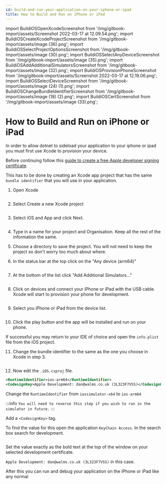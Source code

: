 ```yaml
---
id: build-and-run-your-application-on-your-iphone-or-ipad
title: How to Build and Run on iPhone or iPad
---
```


import BuildiOSOpenXcodeScreenshot from '/img/gitbook-import/assets/Screenshot 2022-03-17 at 12.09.54.png';
import BuildiOSCreateXcodeProjectScreenshot from '/img/gitbook-import/assets/image (36).png';
import BuildiOSSelectProjectOptionsScreenshot from '/img/gitbook-import/assets/image (30).png';
import BuildiOSSelectAnyDeviceScreenshot from '/img/gitbook-import/assets/image (35).png';
import BuildiOSAddAdditionalSimulatorsScreenshot from '/img/gitbook-import/assets/image (32).png';
import BuildiOSProvisionPhoneScreenshot from '/img/gitbook-import/assets/Screenshot 2022-03-17 at 12.19.06.png';
import BuildiOSSelectDeviceScreenshot from '/img/gitbook-import/assets/image (24) (1).png';
import BuildiOSChangeBundleIdentifierScreenshot from '/img/gitbook-import/assets/image (18) (2).png';
import BuildiOSCertScreenshot from '/img/gitbook-import/assets/image (33).png';

# How to Build and Run on iPhone or iPad

In order to allow dotnet to sideload your application to your iphone or ipad you must first use Xcode to provision your device.

Before continuing follow this [guide to create a free Apple developer signing certificate](https://docs.microsoft.com/en-us/xamarin/ios/get-started/installation/device-provisioning/free-provisioning).

This has to be done by creating an Xcode app project that has the same `bundle identifier` that you will use in your application.

1. Open Xcode

<img src={BuildiOSOpenXcodeScreenshot} alt=''/>

2. Select Create a new Xcode project

<img src={BuildiOSCreateXcodeProjectScreenshot} alt=''/>

3. Select iOS and App and click Next.

<img src={BuildiOSSelectProjectOptionsScreenshot} alt=''/>

4. Type in a name for your project and Organisation. Keep all the rest of the information the same.

5. Choose a directory to save the project. You will not need to keep the project so don't worry too much about where.

6. In the status bar at the top click on the "Any device (arm64)"

<img src={BuildiOSSelectAnyDeviceScreenshot} alt=''/>

7. At the bottom of the list click "Add Additional Simulators..."

<img src={BuildiOSAddAdditionalSimulatorsScreenshot} alt=''/>

8. Click on devices and connect your iPhone or iPad with the USB cable. Xcode will start to provision your phone for development.

<img src={BuildiOSProvisionPhoneScreenshot} alt=''/>

9. Select you iPhone or iPad from the device list.

<img src={BuildiOSSelectDeviceScreenshot} alt=''/>

10. Click the play button and the app will be installed and run on your phone.

If successful you may return to your IDE of choice and open the `info.plist` file from the iOS project.

11. Change the bundle identifier to the same as the one you choose in Xcode in step 3.

<img src={BuildiOSChangeBundleIdentifierScreenshot} alt=''/>

12. Now edit the `.iOS.csproj` file.

```xml
<RuntimeIdentifier>ios-arm64</RuntimeIdentifier>
<CodesignKey>Apple Development: dan@walms.co.uk (3L323F7VSS)</CodesignKey>
```

Change the `RuntimeIdentifier` from `iossimulator-x64` to `ios-arm64`

:::info
`You will need to reverse this step if you wish to run in the simulator in future.`
:::

Add a `<CodesignKey>` tag.

To find the value for this open the application `KeyChain Access`. In the search box search for development.

<img src={BuildiOSCertScreenshot} alt=''/>

Set the value exactly as the bold text at the top of the window on your selected development certificate.

`Apple Development: dan@walms.co.uk (3L323F7VSS)` in this case.

After this you can run and debug your application on the iPhone or iPad like any normal
